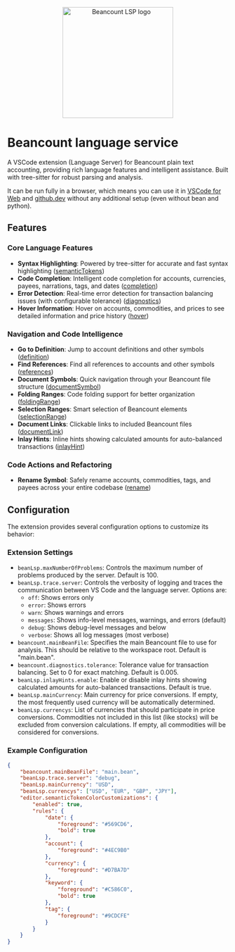 <p align="center">
  <a href="https://marketplace.visualstudio.com/items?itemName=fengkx.beancount-lsp-client" target="_blank" rel="noopener noreferrer">
    <img width="252" src="./assets/icon.png" alt="Beancount LSP logo">
  </a>
</p>

# Beancount language service

A VSCode extension (Language Server) for Beancount plain text accounting, providing rich language features and intelligent assistance. Built with tree-sitter for robust parsing and analysis.

It can be run fully in a browser, which means you can use it in [VSCode for Web](https://vscode.dev/) and [github.dev](https://github.dev/) without any additional setup (even without bean and python).

## Features

### Core Language Features

- **Syntax Highlighting**: Powered by tree-sitter for accurate and fast syntax highlighting ([semanticTokens](https://microsoft.github.io/language-server-protocol/specifications/lsp/3.17/specification/#textDocument_semanticTokens))
- **Code Completion**: Intelligent code completion for accounts, currencies, payees, narrations, tags, and dates ([completion](https://microsoft.github.io/language-server-protocol/specifications/lsp/3.17/specification/#textDocument_completion))
- **Error Detection**: Real-time error detection for transaction balancing issues (with configurable tolerance) ([diagnostics](https://microsoft.github.io/language-server-protocol/specifications/lsp/3.17/specification/#textDocument_publishDiagnostics))
- **Hover Information**: Hover on accounts, commodities, and prices to see detailed information and price history ([hover](https://microsoft.github.io/language-server-protocol/specifications/lsp/3.17/specification/#textDocument_hover))

### Navigation and Code Intelligence

- **Go to Definition**: Jump to account definitions and other symbols ([definition](https://microsoft.github.io/language-server-protocol/specifications/lsp/3.17/specification/#textDocument_definition))
- **Find References**: Find all references to accounts and other symbols ([references](https://microsoft.github.io/language-server-protocol/specifications/lsp/3.17/specification/#textDocument_references))
- **Document Symbols**: Quick navigation through your Beancount file structure ([documentSymbol](https://microsoft.github.io/language-server-protocol/specifications/lsp/3.17/specification/#textDocument_documentSymbol))
- **Folding Ranges**: Code folding support for better organization ([foldingRange](https://microsoft.github.io/language-server-protocol/specifications/lsp/3.17/specification/#textDocument_foldingRange))
- **Selection Ranges**: Smart selection of Beancount elements ([selectionRange](https://microsoft.github.io/language-server-protocol/specifications/lsp/3.17/specification/#textDocument_selectionRange))
- **Document Links**: Clickable links to included Beancount files ([documentLink](https://microsoft.github.io/language-server-protocol/specifications/lsp/3.17/specification/#textDocument_documentLink))
- **Inlay Hints**: Inline hints showing calculated amounts for auto-balanced transactions ([inlayHint](https://microsoft.github.io/language-server-protocol/specifications/lsp/3.17/specification/#textDocument_inlayHint))

### Code Actions and Refactoring

- **Rename Symbol**: Safely rename accounts, commodities, tags, and payees across your entire codebase ([rename](https://microsoft.github.io/language-server-protocol/specifications/lsp/3.17/specification/#textDocument_rename))

## Configuration

The extension provides several configuration options to customize its behavior:

### Extension Settings

- `beanLsp.maxNumberOfProblems`: Controls the maximum number of problems produced by the server. Default is 100.
- `beanLsp.trace.server`: Controls the verbosity of logging and traces the communication between VS Code and the language server. Options are:
  - `off`: Shows errors only
  - `error`: Shows errors
  - `warn`: Shows warnings and errors
  - `messages`: Shows info-level messages, warnings, and errors (default)
  - `debug`: Shows debug-level messages and below
  - `verbose`: Shows all log messages (most verbose)
- `beancount.mainBeanFile`: Specifies the main Beancount file to use for analysis. This should be relative to the workspace root. Default is "main.bean".
- `beancount.diagnostics.tolerance`: Tolerance value for transaction balancing. Set to 0 for exact matching. Default is 0.005.
- `beanLsp.inlayHints.enable`: Enable or disable inlay hints showing calculated amounts for auto-balanced transactions. Default is true.
- `beanLsp.mainCurrency`: Main currency for price conversions. If empty, the most frequently used currency will be automatically determined.
- `beanLsp.currencys`: List of currencies that should participate in price conversions. Commodities not included in this list (like stocks) will be excluded from conversion calculations. If empty, all commodities will be considered for conversions.

### Example Configuration

```json
{
	"beancount.mainBeanFile": "main.bean",
	"beanLsp.trace.server": "debug",
	"beanLsp.mainCurrency": "USD",
	"beanLsp.currencys": ["USD", "EUR", "GBP", "JPY"],
	"editor.semanticTokenColorCustomizations": {
		"enabled": true,
		"rules": {
			"date": {
				"foreground": "#569CD6",
				"bold": true
			},
			"account": {
				"foreground": "#4EC9B0"
			},
			"currency": {
				"foreground": "#D7BA7D"
			},
			"keyword": {
				"foreground": "#C586C0",
				"bold": true
			},
			"tag": {
				"foreground": "#9CDCFE"
			}
		}
	}
}
```
